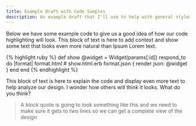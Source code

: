 ```yaml
---
title: Example Draft with Code Samples
description: An example draft that I'll use to help with general styles until I add more good posts.
---
```


Below we have some example code to give us a good idea of how our code highlighting will look. This block of text is here to add context and show some text that looks even more natural than Ipsum Lorem text.

{% highlight ruby %}
def show
  @widget = Widget(params[:id])
  respond_to do |format|
    format.html # show.html.erb
    format.json { render json: @widget }
  end
end
{% endhighlight %}

This block of text is here to explain the code and display even more text to help analyze our design. I wonder how others will think it looks. What do you think?

> A block quote is going to look something like this and we need to make sure it gets to two lines so we can get a complete view of the design
